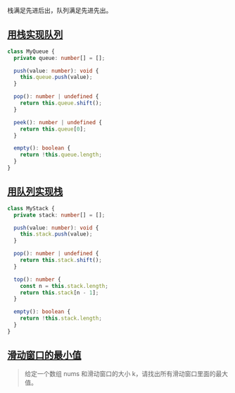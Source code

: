 栈满足先进后出，队列满足先进先出。

## [用栈实现队列](https://leetcode-cn.com/problems/implement-queue-using-stacks/)

```typescript
class MyQueue {
  private queue: number[] = [];

  push(value: number): void {
    this.queue.push(value);
  }

  pop(): number | undefined {
    return this.queue.shift();
  }

  peek(): number | undefined {
    return this.queue[0];
  }

  empty(): boolean {
    return !this.queue.length;
  }
}
```

## [用队列实现栈](https://leetcode-cn.com/problems/implement-stack-using-queues/)

```typescript
class MyStack {
  private stack: number[] = [];

  push(value: number): void {
    this.stack.push(value);
  }

  pop(): number | undefined {
    return this.stack.shift();
  }

  top(): number {
    const n = this.stack.length;
    return this.stack[n - 1];
  }

  empty(): boolean {
    return !this.stack.length;
  }
}
```

## [滑动窗口的最小值](https://leetcode-cn.com/problems/hua-dong-chuang-kou-de-zui-da-zhi-lcof/)

>   给定一个数组 nums 和滑动窗口的大小 k，请找出所有滑动窗口里面的最大值。

```typescript

```


